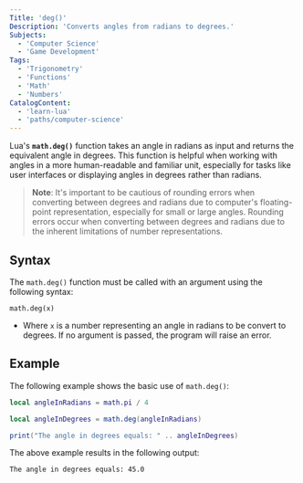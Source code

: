 ```yaml
---
Title: 'deg()'
Description: 'Converts angles from radians to degrees.'
Subjects:
  - 'Computer Science'
  - 'Game Development'
Tags:
  - 'Trigonometry'
  - 'Functions'
  - 'Math'
  - 'Numbers'
CatalogContent:
  - 'learn-lua'
  - 'paths/computer-science'
---
```


Lua's **`math.deg()`** function takes an angle in radians as input and returns the equivalent angle in degrees. This function is helpful when working with angles in a more human-readable and familiar unit, especially for tasks like user interfaces or displaying angles in degrees rather than radians.

> **Note**: It's important to be cautious of rounding errors when converting between degrees and radians due to computer's floating-point representation, especially for small or large angles. Rounding errors occur when converting between degrees and radians due to the inherent limitations of number representations.

## Syntax

The `math.deg()` function must be called with an argument using the following syntax:

```pseudo
math.deg(x)
```

- Where `x` is a number representing an angle in radians to be convert to degrees. If no argument is passed, the program will raise an error.

## Example

The following example shows the basic use of `math.deg()`:

```lua
local angleInRadians = math.pi / 4

local angleInDegrees = math.deg(angleInRadians)

print("The angle in degrees equals: " .. angleInDegrees)
```

The above example results in the following output:

```shell
The angle in degrees equals: 45.0
```
